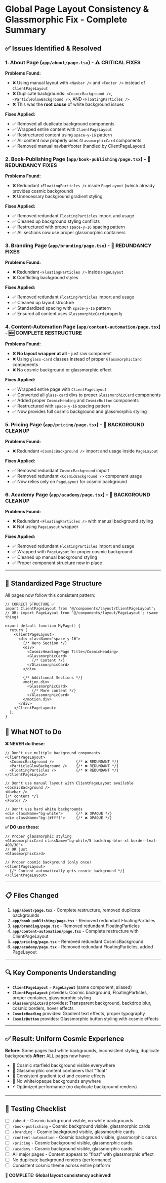 # Global Page Layout Consistency & Glassmorphic Fix - Complete Summary

## ✅ Issues Identified & Resolved

### 1. **About Page (`app/about/page.tsx`)** - ⚠️ CRITICAL FIXES
**Problems Found:**
- ❌ Using manual layout with `<Navbar />` and `<Footer />` instead of `ClientPageLayout`
- ❌ Duplicate backgrounds: `<CosmicBackground />`, `<ParticleGlowBackground />`, AND `<FloatingParticles />`
- ❌ This was the **root cause** of white background issues

**Fixes Applied:**
- ✅ Removed all duplicate background components
- ✅ Wrapped entire content with `ClientPageLayout`
- ✅ Restructured content using `space-y-16` pattern
- ✅ All content now properly uses `GlassmorphicCard` components
- ✅ Removed manual navbar/footer (handled by ClientPageLayout)

### 2. **Book-Publishing Page (`app/book-publishing/page.tsx`)** - 🔧 REDUNDANCY FIXES
**Problems Found:**
- ❌ Redundant `<FloatingParticles />` inside `PageLayout` (which already provides cosmic background)
- ❌ Unnecessary background gradient styling

**Fixes Applied:**
- ✅ Removed redundant `FloatingParticles` import and usage
- ✅ Cleaned up background styling conflicts
- ✅ Restructured with proper `space-y-16` spacing pattern
- ✅ All sections now use proper glassmorphic containers

### 3. **Branding Page (`app/branding/page.tsx`)** - 🔧 REDUNDANCY FIXES
**Problems Found:**
- ❌ Redundant `<FloatingParticles />` inside `PageLayout`
- ❌ Conflicting background styles

**Fixes Applied:**
- ✅ Removed redundant `FloatingParticles` import and usage
- ✅ Cleaned up layout structure
- ✅ Standardized spacing with `space-y-16` pattern
- ✅ Ensured all content uses `GlassmorphicCard` properly

### 4. **Content-Automation Page (`app/content-automation/page.tsx`)** - 🆕 COMPLETE RESTRUCTURE
**Problems Found:**
- ❌ **No layout wrapper at all** - just raw component
- ❌ Using `glass-card` classes instead of proper `GlassmorphicCard` components
- ❌ No cosmic background or glassmorphic effect

**Fixes Applied:**
- ✅ Wrapped entire page with `ClientPageLayout`
- ✅ Converted all `glass-card` divs to proper `GlassmorphicCard` components
- ✅ Added proper `CosmicHeading` and `CosmicButton` components
- ✅ Restructured with `space-y-16` spacing pattern
- ✅ Now provides full cosmic background and glassmorphic styling

### 5. **Pricing Page (`app/pricing/page.tsx`)** - 🔧 BACKGROUND CLEANUP
**Problems Found:**
- ❌ Redundant `<CosmicBackground />` import and usage inside `PageLayout`

**Fixes Applied:**
- ✅ Removed redundant `CosmicBackground` import
- ✅ Removed redundant `<CosmicBackground />` component usage
- ✅ Now relies only on `PageLayout` for cosmic background

### 6. **Academy Page (`app/academy/page.tsx`)** - 🔧 BACKGROUND CLEANUP
**Problems Found:**
- ❌ Redundant `<FloatingParticles />` with manual background styling
- ❌ Not using `PageLayout` wrapper

**Fixes Applied:**
- ✅ Removed redundant `FloatingParticles` import and usage
- ✅ Wrapped with `PageLayout` for proper cosmic background
- ✅ Cleaned up manual background styling
- ✅ Proper component structure now in place

---

## 🎯 Standardized Page Structure

All pages now follow this consistent pattern:

```tsx
// CORRECT STRUCTURE ✅
import ClientPageLayout from '@/components/layout/ClientPageLayout';
// OR: import PageLayout from '@/components/layout/PageLayout'; (same thing)

export default function MyPage() {
  return (
    <ClientPageLayout>
      <div className="space-y-16">
        {/* Hero Section */}
        <div>
          <CosmicHeading>Page Title</CosmicHeading>
          <GlassmorphicCard>
            {/* Content */}
          </GlassmorphicCard>
        </div>
        
        {/* Additional Sections */}
        <motion.div>
          <GlassmorphicCard>
            {/* More content */}
          </GlassmorphicCard>
        </motion.div>
      </div>
    </ClientPageLayout>
  );
}
```

## 🚫 What NOT to Do

**❌ NEVER do these:**
```tsx
// Don't use multiple background components
<ClientPageLayout>
  <CosmicBackground />          {/* ❌ REDUNDANT */}
  <ParticleGlowBackground />    {/* ❌ REDUNDANT */}
  <FloatingParticles />         {/* ❌ REDUNDANT */}
</ClientPageLayout>

// Don't use manual layout with ClientPageLayout available
<CosmicBackground />
<Navbar />
{/* content */}
<Footer />

// Don't use hard white backgrounds
<div className="bg-white">      {/* ❌ OPAQUE */}
<div className="bg-[#fff]">     {/* ❌ OPAQUE */}
```

**✅ DO use these:**
```tsx
// Proper glassmorphic styling
<GlassmorphicCard className="bg-white/5 backdrop-blur-xl border-teal-400/30">
// OR just
<GlassmorphicCard>

// Proper cosmic background (only once)
<ClientPageLayout>
  {/* Content automatically gets cosmic background */}
</ClientPageLayout>
```

---

## 📋 Files Changed

1. **`app/about/page.tsx`** - Complete restructure, removed duplicate backgrounds
2. **`app/book-publishing/page.tsx`** - Removed redundant FloatingParticles
3. **`app/branding/page.tsx`** - Removed redundant FloatingParticles  
4. **`app/content-automation/page.tsx`** - Complete restructure with ClientPageLayout
5. **`app/pricing/page.tsx`** - Removed redundant CosmicBackground
6. **`app/academy/page.tsx`** - Removed redundant FloatingParticles, added PageLayout

---

## 🔍 Key Components Understanding

- **`ClientPageLayout`** = **`PageLayout`** (same component, aliased)
- **`ClientPageLayout`** provides: Cosmic background, FloatingParticles, proper container, glassmorphic styling
- **`GlassmorphicCard`** provides: Transparent background, backdrop blur, cosmic borders, hover effects
- **`CosmicHeading`** provides: Gradient text effects, proper typography
- **`CosmicButton`** provides: Glassmorphic button styling with cosmic effects

---

## ✅ Result: Uniform Cosmic Experience

**Before:** Some pages had white backgrounds, inconsistent styling, duplicate backgrounds
**After:** ALL pages now have:
- 🌌 Cosmic starfield background visible everywhere
- 💎 Glassmorphic content containers that "float"
- 🎨 Consistent gradient text and cosmic effects  
- 🚀 No white/opaque backgrounds anywhere
- ⚡ Optimized performance (no duplicate background renders)

---

## 🧪 Testing Checklist

- [ ] `/about` - Cosmic background visible, no white backgrounds
- [ ] `/book-publishing` - Cosmic background visible, glassmorphic cards
- [ ] `/branding` - Cosmic background visible, glassmorphic cards  
- [ ] `/content-automation` - Cosmic background visible, glassmorphic cards
- [ ] `/pricing` - Cosmic background visible, glassmorphic cards
- [ ] `/academy` - Cosmic background visible, glassmorphic cards
- [ ] All major pages - Content appears to "float" with glassmorphic effect
- [ ] No duplicate background renders (performance)
- [ ] Consistent cosmic theme across entire platform

**🎉 COMPLETE: Global layout consistency achieved!** 